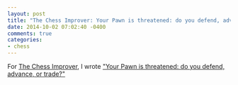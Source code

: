 ```yaml
---
layout: post
title: "The Chess Improver: Your Pawn is threatened: do you defend, advance, or trade?"
date: 2014-10-02 07:02:40 -0400
comments: true
categories:
- chess
---
```

For [The Chess Improver](http://chessimprover.com/), I wrote ["Your Pawn is threatened: do you defend, advance, or trade?"](http://chessimprover.com/your-pawn-is-threatened-do-you-defend-advance-or-trade/)
